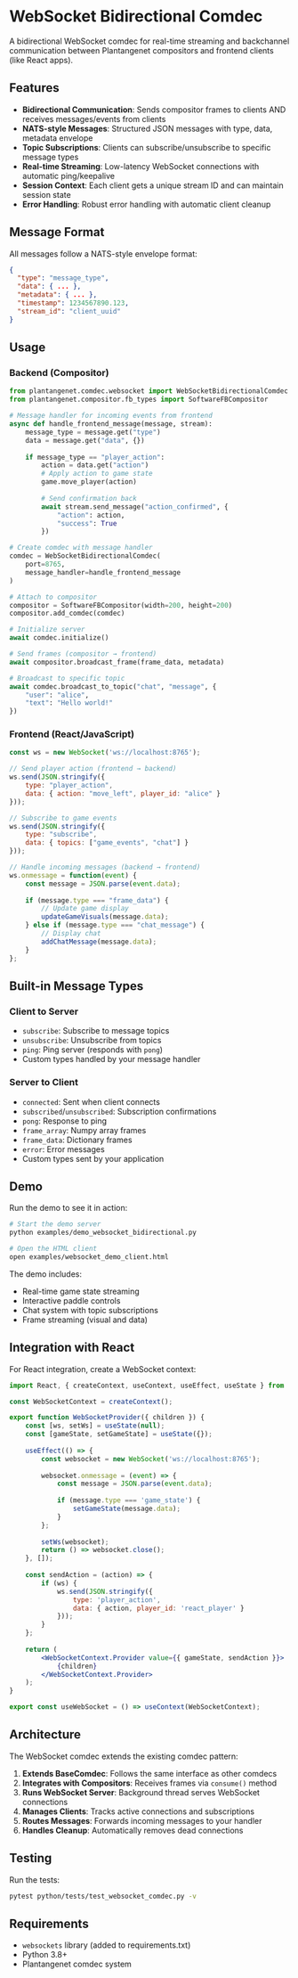 # WebSocket Bidirectional Comdec

A bidirectional WebSocket comdec for real-time streaming and backchannel communication between Plantangenet compositors and frontend clients (like React apps).

## Features

- **Bidirectional Communication**: Sends compositor frames to clients AND receives messages/events from clients
- **NATS-style Messages**: Structured JSON messages with type, data, metadata envelope
- **Topic Subscriptions**: Clients can subscribe/unsubscribe to specific message types
- **Real-time Streaming**: Low-latency WebSocket connections with automatic ping/keepalive
- **Session Context**: Each client gets a unique stream ID and can maintain session state
- **Error Handling**: Robust error handling with automatic client cleanup

## Message Format

All messages follow a NATS-style envelope format:

```json
{
  "type": "message_type",
  "data": { ... },
  "metadata": { ... },
  "timestamp": 1234567890.123,
  "stream_id": "client_uuid"
}
```

## Usage

### Backend (Compositor)

```python
from plantangenet.comdec.websocket import WebSocketBidirectionalComdec
from plantangenet.compositor.fb_types import SoftwareFBCompositor

# Message handler for incoming events from frontend
async def handle_frontend_message(message, stream):
    message_type = message.get("type")
    data = message.get("data", {})
    
    if message_type == "player_action":
        action = data.get("action")
        # Apply action to game state
        game.move_player(action)
        
        # Send confirmation back
        await stream.send_message("action_confirmed", {
            "action": action,
            "success": True
        })

# Create comdec with message handler
comdec = WebSocketBidirectionalComdec(
    port=8765,
    message_handler=handle_frontend_message
)

# Attach to compositor
compositor = SoftwareFBCompositor(width=200, height=200)
compositor.add_comdec(comdec)

# Initialize server
await comdec.initialize()

# Send frames (compositor → frontend)
await compositor.broadcast_frame(frame_data, metadata)

# Broadcast to specific topic
await comdec.broadcast_to_topic("chat", "message", {
    "user": "alice",
    "text": "Hello world!"
})
```

### Frontend (React/JavaScript)

```javascript
const ws = new WebSocket('ws://localhost:8765');

// Send player action (frontend → backend)
ws.send(JSON.stringify({
    type: "player_action",
    data: { action: "move_left", player_id: "alice" }
}));

// Subscribe to game events
ws.send(JSON.stringify({
    type: "subscribe",
    data: { topics: ["game_events", "chat"] }
}));

// Handle incoming messages (backend → frontend)
ws.onmessage = function(event) {
    const message = JSON.parse(event.data);
    
    if (message.type === "frame_data") {
        // Update game display
        updateGameVisuals(message.data);
    } else if (message.type === "chat_message") {
        // Display chat
        addChatMessage(message.data);
    }
};
```

## Built-in Message Types

### Client to Server
- `subscribe`: Subscribe to message topics
- `unsubscribe`: Unsubscribe from topics
- `ping`: Ping server (responds with `pong`)
- Custom types handled by your message handler

### Server to Client
- `connected`: Sent when client connects
- `subscribed`/`unsubscribed`: Subscription confirmations
- `pong`: Response to ping
- `frame_array`: Numpy array frames
- `frame_data`: Dictionary frames
- `error`: Error messages
- Custom types sent by your application

## Demo

Run the demo to see it in action:

```bash
# Start the demo server
python examples/demo_websocket_bidirectional.py

# Open the HTML client
open examples/websocket_demo_client.html
```

The demo includes:
- Real-time game state streaming
- Interactive paddle controls
- Chat system with topic subscriptions
- Frame streaming (visual and data)

## Integration with React

For React integration, create a WebSocket context:

```jsx
import React, { createContext, useContext, useEffect, useState } from 'react';

const WebSocketContext = createContext();

export function WebSocketProvider({ children }) {
    const [ws, setWs] = useState(null);
    const [gameState, setGameState] = useState({});
    
    useEffect(() => {
        const websocket = new WebSocket('ws://localhost:8765');
        
        websocket.onmessage = (event) => {
            const message = JSON.parse(event.data);
            
            if (message.type === 'game_state') {
                setGameState(message.data);
            }
        };
        
        setWs(websocket);
        return () => websocket.close();
    }, []);
    
    const sendAction = (action) => {
        if (ws) {
            ws.send(JSON.stringify({
                type: 'player_action',
                data: { action, player_id: 'react_player' }
            }));
        }
    };
    
    return (
        <WebSocketContext.Provider value={{ gameState, sendAction }}>
            {children}
        </WebSocketContext.Provider>
    );
}

export const useWebSocket = () => useContext(WebSocketContext);
```

## Architecture

The WebSocket comdec extends the existing comdec pattern:

1. **Extends BaseComdec**: Follows the same interface as other comdecs
2. **Integrates with Compositors**: Receives frames via `consume()` method
3. **Runs WebSocket Server**: Background thread serves WebSocket connections
4. **Manages Clients**: Tracks active connections and subscriptions
5. **Routes Messages**: Forwards incoming messages to your handler
6. **Handles Cleanup**: Automatically removes dead connections

## Testing

Run the tests:

```bash
pytest python/tests/test_websocket_comdec.py -v
```

## Requirements

- `websockets` library (added to requirements.txt)
- Python 3.8+
- Plantangenet comdec system
